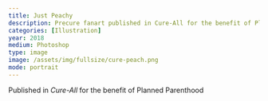 ```yaml
---
title: Just Peachy
description: Precure fanart published in Cure-All for the benefit of Planned Parenthood, 2018
categories: [Illustration]
year: 2018
medium: Photoshop
type: image
image: /assets/img/fullsize/cure-peach.png
mode: portrait
---
```


Published in *Cure-All* for the benefit of Planned Parenthood